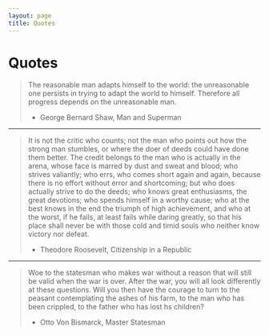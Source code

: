 ```yaml
---
layout: page
title: Quotes
---
```


# Quotes

> The reasonable man adapts himself to the world: the unreasonable one persists
> in trying to adapt the world to himself. Therefore all progress depends on the
> unreasonable man.
>
> - George Bernard Shaw, Man and Superman

---

> It is not the critic who counts; not the man who points out how the strong man
> stumbles, or where the doer of deeds could have done them better. The credit
> belongs to the man who is actually in the arena, whose face is marred by dust
> and sweat and blood; who strives valiantly; who errs, who comes short again and
> again, because there is no effort without error and shortcoming; but who does
> actually strive to do the deeds; who knows great enthusiasms, the great
> devotions; who spends himself in a worthy cause; who at the best knows in the
> end the triumph of high achievement, and who at the worst, if he fails, at
> least fails while daring greatly, so that his place shall never be with those
> cold and timid souls who neither know victory nor defeat.
>
> - Theodore Roosevelt, Citizenship in a Republic

---

> Woe to the statesman who makes war without a reason that will still be valid
> when the war is over. After the war, you will all look differently at these
> questions. Will you then have the courage to turn to the peasant contemplating
> the ashes of his farm, to the man who has been crippled, to the father who has
> lost hs children?
>
> - Otto Von Bismarck, Master Statesman
